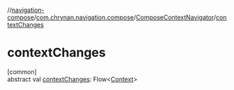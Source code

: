 //[navigation-compose](../../../index.md)/[com.chrynan.navigation.compose](../index.md)/[ComposeContextNavigator](index.md)/[contextChanges](context-changes.md)

# contextChanges

[common]\
abstract val [contextChanges](context-changes.md): Flow&lt;[Context](index.md)&gt;
